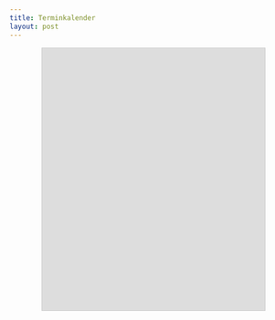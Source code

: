 ```yaml
---
title: Terminkalender
layout: post
---
```


<div style="overflow: hidden; height: 460px; width: 390px; margin: auto; border: 1px solid #cccccc"><iframe src="https://teamup.com/ksesmzhd78yhg1hdif?view=l&showHeader=0&showLogo=0&showSearch=0&showProfileAndInfo=0&showSidepanel=0&disableSidepanel=1&showTitle=0&showViewSelector=0&showMenu=0&showAgendaHeader=0&showAgendaDetails=0&showYearViewHeader=0&listGroupBy=month" style="width: 900px; height: 480px;" loading="lazy" frameborder="0"></iframe></div>

